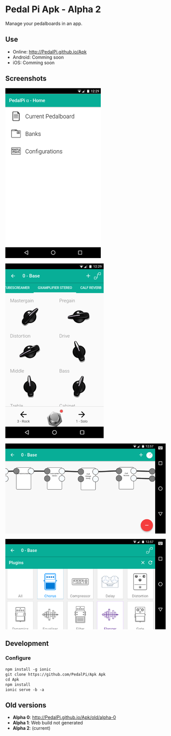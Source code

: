 # Pedal Pi Apk - Alpha 2

Manage your pedalboards in an app.

## Use

* Online: http://PedalPi.github.io/Apk
* Android: Comming soon
* iOS: Comming soon

## Screenshots

![Home page with current pedalboard, banks and configurations options](docs/images/home.png)

![Effect GxAmplifier Stereo focused. Your parameters are listed](docs/images/effect-parameters.png)

![Pedalboard connections page](docs/images/connections.png)

![Plugins categories](docs/images/plugins-categories.png)

## Development

### Configure

```
npm install -g ionic
git clone https://github.com/PedalPi/Apk Apk
cd Apk
npm install
ionic serve -b -a
```

## Old versions

* **Alpha 0**: http://PedalPi.github.io/Apk/old/alpha-0
* **Alpha 1**: Web build not generated
* **Alpha 2**: (current)
